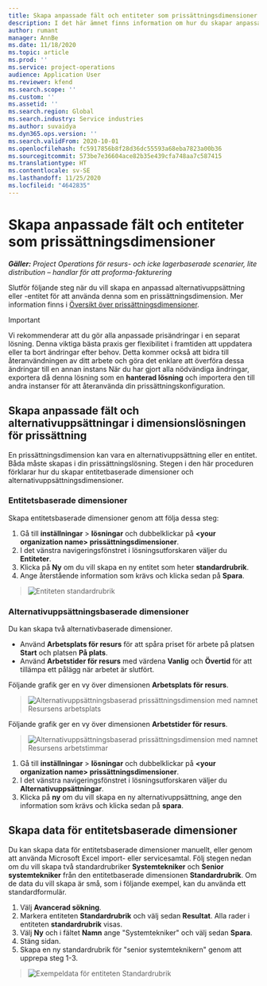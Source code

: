 ```yaml
---
title: Skapa anpassade fält och entiteter som prissättningsdimensioner
description: I det här ämnet finns information om hur du skapar anpassade alternativuppsättningar eller entiteter.
author: rumant
manager: AnnBe
ms.date: 11/18/2020
ms.topic: article
ms.prod: ''
ms.service: project-operations
audience: Application User
ms.reviewer: kfend
ms.search.scope: ''
ms.custom: ''
ms.assetid: ''
ms.search.region: Global
ms.search.industry: Service industries
ms.author: suvaidya
ms.dyn365.ops.version: ''
ms.search.validFrom: 2020-10-01
ms.openlocfilehash: fc5917856b8f28d36dc55593a68eba7823a00b36
ms.sourcegitcommit: 573be7e36604ace82b35e439cfa748aa7c587415
ms.translationtype: HT
ms.contentlocale: sv-SE
ms.lasthandoff: 11/25/2020
ms.locfileid: "4642835"
---
```

# <a name="create-custom-fields-and-entities-as-pricing-dimensions"></a>Skapa anpassade fält och entiteter som prissättningsdimensioner

_**Gäller:** Project Operations för resurs- och icke lagerbaserade scenarier, lite distribution – handlar för att proforma-fakturering_

Slutför följande steg när du vill skapa en anpassad alternativuppsättning eller -entitet för att använda denna som en prissättningsdimension. Mer information finns i [Översikt över prissättningsdimensioner](pricing-dimensions-overview.md).  

> [!IMPORTANT]
> Vi rekommenderar att du gör alla anpassade prisändringar i en separat lösning. Denna viktiga bästa praxis ger flexibilitet i framtiden att uppdatera eller ta bort ändringar efter behov. Detta kommer också att bidra till återanvändningen av ditt arbete och göra det enklare att överföra dessa ändringar till en annan instans När du har gjort alla nödvändiga ändringar, exportera då denna lösning som en **hanterad lösning** och importera den till andra instanser för att återanvända din prissättningskonfiguration.

  
## <a name="create-custom-fields-and-option-sets-in-the-pricing-dimension-solution"></a>Skapa anpassade fält och alternativuppsättningar i dimensionslösningen för prissättning

En prissättningsdimension kan vara en alternativuppsättning eller en entitet. Båda måste skapas i din prissättningslösning. Stegen i den här proceduren förklarar hur du skapar entitetbaserade dimensioner och alternativuppsättningsdimensioner.

### <a name="entity-based-dimensions"></a>Entitetsbaserade dimensioner
Skapa entitetsbaserade dimensioner genom att följa dessa steg:

1. Gå till **inställningar** > **lösningar** och dubbelklickar på **\<your organization name> prissättningsdimensioner**.
2. I det vänstra navigeringsfönstret i lösningsutforskaren väljer du **Entiteter**.
3. Klicka på **Ny** om du vill skapa en ny entitet som heter **standardrubrik**. 
4. Ange återstående information som krävs och klicka sedan på **Spara**.

> ![Entiteten standardrubrik](media/Standard-Title-entity-definition.png)

### <a name="option-set-based-dimensions"></a>Alternativuppsättningsbaserade dimensioner 
Du kan skapa två alternativbaserade dimensioner. 

- Använd **Arbetsplats för resurs** för att spåra priset för arbete på platsen **Start** och platsen **På plats**. 
- Använd **Arbetstider för resurs** med värdena **Vanlig** och **Övertid** för att tillämpa ett pålägg när arbetet är slutfört.

Följande grafik ger en vy över dimensionen **Arbetsplats för resurs**. 

> ![Alternativuppsättningsbaserad prissättningsdimension med namnet Resursens arbetsplats](media/Option-set-PD-called-Resource-Work-Location.png)

Följande grafik ger en vy över dimensionen **Arbetstider för resurs**. 

> ![Alternativuppsättningsbaserad prissättningsdimension med namnet Resursens arbetstimmar](media/Option-set-PD-called-Resource-Work-Hours.png)

1. Gå till **inställningar** > **lösningar** och dubbelklickar på **\<your organization name> prissättningsdimensioner**. 
2. I det vänstra navigeringsfönstret i lösningsutforskaren väljer du **Alternativuppsättningar**. 
3. Klicka på **ny** om du vill skapa en ny alternativuppsättning, ange den information som krävs och klicka sedan på **spara**.

## <a name="create-data-for-entity-based-dimensions"></a>Skapa data för entitetsbaserade dimensioner

Du kan skapa data för entitetsbaserade dimensioner manuellt, eller genom att använda Microsoft Excel import- eller servicesamtal. Följ stegen nedan om du vill skapa två standardrubriker **Systemtekniker** och **Senior systemtekniker** från den entitetbaserade dimensionen **Standardrubrik**. Om de data du vill skapa är små, som i följande exempel, kan du använda ett standardformulär.

1. Välj **Avancerad sökning**.
2. Markera entiteten **Standardrubrik** och välj sedan **Resultat**. Alla rader i entiteten **standardrubrik** visas.
3. Välj **Ny** och i fältet **Namn** ange "Systemtekniker" och välj sedan **Spara**.
4. Stäng sidan. 
5. Skapa en ny standardrubrik för "senior systemteknikern" genom att upprepa steg 1-3.

> ![Exempeldata för entiteten Standardrubrik](media/ST-data.png)
